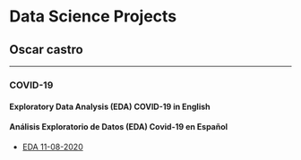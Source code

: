 # Data Science Projects 

## **Oscar castro**

***

### COVID-19

#### Exploratory Data Analysis (EDA) COVID-19 in English

#### Análisis Exploratorio de Datos (EDA) Covid-19 en Español

* [EDA 11-08-2020](oscarcastrolopez.github.io/EDA_covid19_ESP/notebook_covid19_esp_11-08-2020.html)